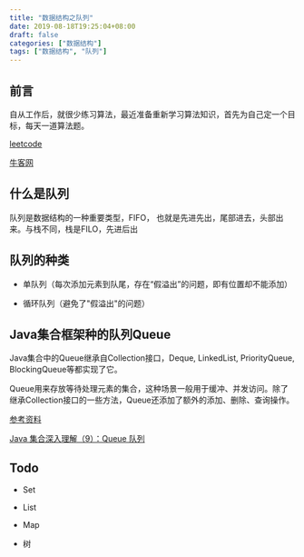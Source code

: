 ```yaml
---
title: "数据结构之队列"
date: 2019-08-18T19:25:04+08:00
draft: false
categories: ["数据结构"]
tags: ["数据结构", "队列"]
---
```


## 前言

自从工作后，就很少练习算法，最近准备重新学习算法知识，首先为自己定一个目标，每天一道算法题。

[leetcode](https://leetcode-cn.com)

[牛客网](https://www.nowcoder.com/ta/coding-interviews?page=1)

## 什么是队列

队列是数据结构的一种重要类型，FIFO， 也就是先进先出，尾部进去，头部出来。与栈不同，栈是FILO，先进后出

## 队列的种类

* 单队列（每次添加元素到队尾，存在“假溢出”的问题，即有位置却不能添加）

* 循环队列（避免了"假溢出"的问题）

## Java集合框架种的队列Queue

Java集合中的Queue继承自Collection接口，Deque, LinkedList, PriorityQueue, BlockingQueue等都实现了它。

Queue用来存放等待处理元素的集合，这种场景一般用于缓冲、并发访问。除了继承Collection接口的一些方法，Queue还添加了额外的添加、删除、查询操作。


[参考资料](https://github.com/Snailclimb/JavaGuide/blob/master/docs/dataStructures-algorithms/%E6%95%B0%E6%8D%AE%E7%BB%93%E6%9E%84.md#queue)

[Java 集合深入理解（9）：Queue 队列](https://blog.csdn.net/u011240877/article/details/52860924)

## Todo

* Set

* List

* Map

* 树